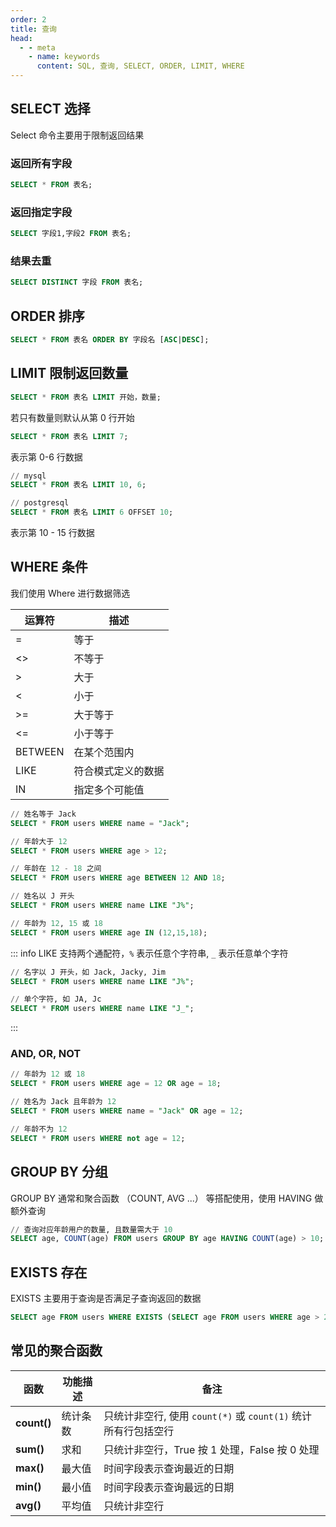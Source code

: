 ```yaml
---
order: 2
title: 查询
head:
  - - meta
    - name: keywords
      content: SQL, 查询, SELECT, ORDER, LIMIT, WHERE
---
```


## SELECT 选择

Select 命令主要用于限制返回结果

### 返回所有字段

```sql
SELECT * FROM 表名;
```

### 返回指定字段

```sql
SELECT 字段1,字段2 FROM 表名;
```

### 结果去重

```sql
SELECT DISTINCT 字段 FROM 表名;
```

## ORDER 排序

```sql
SELECT * FROM 表名 ORDER BY 字段名 [ASC|DESC];
```

## LIMIT 限制返回数量

```sql
SELECT * FROM 表名 LIMIT 开始，数量;
```

若只有数量则默认从第 0 行开始

```sql
SELECT * FROM 表名 LIMIT 7;
```

表示第 0-6 行数据

```sql
// mysql
SELECT * FROM 表名 LIMIT 10, 6;

// postgresql
SELECT * FROM 表名 LIMIT 6 OFFSET 10;
```
表示第 10 - 15 行数据


## WHERE 条件

我们使用 Where 进行数据筛选

| 运算符  | 描述               |
| ------- | ------------------ |
| =       | 等于               |
| <>      | 不等于             |
| >       | 大于               |
| <       | 小于               |
| >=      | 大于等于           |
| <=      | 小于等于           |
| BETWEEN | 在某个范围内       |
| LIKE    | 符合模式定义的数据 |
| IN      | 指定多个可能值     |

```sql
// 姓名等于 Jack
SELECT * FROM users WHERE name = "Jack";

// 年龄大于 12
SELECT * FROM users WHERE age > 12;

// 年龄在 12 - 18 之间
SELECT * FROM users WHERE age BETWEEN 12 AND 18;

// 姓名以 J 开头
SELECT * FROM users WHERE name LIKE "J%";

// 年龄为 12, 15 或 18
SELECT * FROM users WHERE age IN (12,15,18);
```

::: info
LIKE 支持两个通配符，`%` 表示任意个字符串, `_` 表示任意单个字符

```sql
// 名字以 J 开头，如 Jack, Jacky, Jim
SELECT * FROM users WHERE name LIKE "J%";

// 单个字符, 如 JA, Jc
SELECT * FROM users WHERE name LIKE "J_";
```
:::

### AND, OR, NOT

```sql
// 年龄为 12 或 18
SELECT * FROM users WHERE age = 12 OR age = 18;

// 姓名为 Jack 且年龄为 12
SELECT * FROM users WHERE name = "Jack" OR age = 12;

// 年龄不为 12
SELECT * FROM users WHERE not age = 12;
```

## GROUP BY 分组

GROUP BY 通常和聚合函数 （COUNT, AVG ...） 等搭配使用，使用 HAVING 做额外查询

```sql
// 查询对应年龄用户的数量, 且数量需大于 10
SELECT age, COUNT(age) FROM users GROUP BY age HAVING COUNT(age) > 10;
```

## EXISTS 存在

EXISTS 主要用于查询是否满足子查询返回的数据

```sql
SELECT age FROM users WHERE EXISTS (SELECT age FROM users WHERE age > 2 );
```

## 常见的聚合函数

| 函数        | 功能描述 | 备注                                                           |
| ----------- | -------- | -------------------------------------------------------------- |
| **count()** | 统计条数 | 只统计非空行, 使用 `count(*)` 或 `count(1)` 统计所有行包括空行 |
| **sum()**   | 求和     | 只统计非空行，True 按 1 处理，False 按 0 处理                  |
| **max()**   | 最大值   | 时间字段表示查询最近的日期                                     |
| **min()**   | 最小值   | 时间字段表示查询最远的日期                                     |
| **avg()**   | 平均值   | 只统计非空行                                                   |